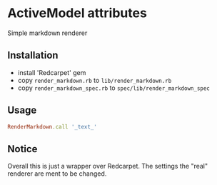 # ActiveModel attributes

Simple markdown renderer

## Installation

* install 'Redcarpet' gem
* copy ```render_markdown.rb``` to ```lib/render_markdown.rb```
* copy ```render_markdown_spec.rb``` to ```spec/lib/render_markdown_spec```


## Usage

```ruby
RenderMarkdown.call '_text_'
```

## Notice

Overall this is just a wrapper over Redcarpet. The settings the "real" renderer are ment to be changed.

